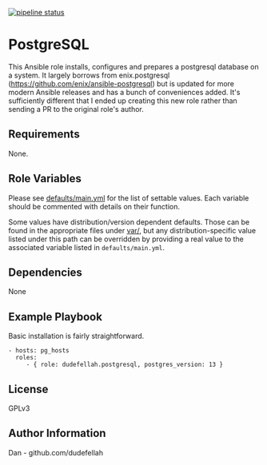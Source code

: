 [![pipeline status](https://gitlab.com/dudefellah/ansible-role-postgresql/badges/main/pipeline.svg)](https://gitlab.com/dudefellah/ansible-role-postgresql/-/commits/main)

PostgreSQL
=========

This Ansible role installs, configures and prepares a postgresql database on
a system. It largely borrows from enix.postgresql
(https://github.com/enix/ansible-postgresql) but is updated for more modern
Ansible releases and has a bunch of conveniences added. It's sufficiently
different that I ended up creating this new role rather than sending a PR
to the original role's author.

Requirements
------------

None.

Role Variables
--------------

Please see [defaults/main.yml](defaults/main.yml) for the list of settable
values. Each variable should be commented with details on their function.

Some values have distribution/version dependent defaults. Those can be found
in the appropriate files under [var/](var/), but any distribution-specific
value listed under this path can be overridden by providing a real value to
the associated variable listed in `defaults/main.yml`.

Dependencies
------------

None

Example Playbook
----------------

Basic installation is fairly straightforward.

    - hosts: pg_hosts
      roles:
         - { role: dudefellah.postgresql, postgres_version: 13 }

License
-------

GPLv3

Author Information
------------------

Dan - github.com/dudefellah
